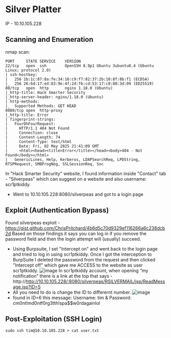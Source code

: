 # Silver Platter

IP - 10.10.105.228

## Scanning and Enumeration
nmap scan:
```
PORT     STATE SERVICE    VERSION
22/tcp   open  ssh        OpenSSH 8.9p1 Ubuntu 3ubuntu0.4 (Ubuntu Linux; protocol 2.0)
| ssh-hostkey: 
|   256 1b:1c:87:8a:fe:34:16:c9:f7:82:37:2b:10:8f:8b:f1 (ECDSA)
|_  256 26:6d:17:ed:83:9e:4f:2d:f6:cd:53:17:c8:80:3d:09 (ED25519)
80/tcp   open  http       nginx 1.18.0 (Ubuntu)
|_http-title: Hack Smarter Security
|_http-server-header: nginx/1.18.0 (Ubuntu)
| http-methods: 
|_  Supported Methods: GET HEAD
8080/tcp open  http-proxy
|_http-title: Error
| fingerprint-strings: 
|   FourOhFourRequest: 
|     HTTP/1.1 404 Not Found
|     Connection: close
|     Content-Length: 74
|     Content-Type: text/html
|     Date: Fri, 02 May 2025 21:41:09 GMT
|     <html><head><title>Error</title></head><body>404 - Not Found</body></html>
|   GenericLines, Help, Kerberos, LDAPSearchReq, LPDString, RTSPRequest, SMBProgNeg, SSLSessionReq, Soc
```

In "Hack Smarter Security" website, I found information inside "Contact" tab - "Silverpeas" which can suggest on a website and also username: scr1ptkiddy.
- Went to 10.10.105.228:8080/silverpeas and got to a login page

## Exploit (Authentication Bypass)
Found silverpeas exploit - https://gist.github.com/ChrisPritchard/4b6d5c70d9329ef116266a6c238dcb2d
Based on those findings it says you can log in if you remove the password field and then the login attempt will (usually) succeed.
- Using Burpsuite, I set "Intercept on" and went back to the login page and tried to log in using scr1ptkiddy. Once I got the interception to BurpSuite I deleted the password from the request and then clicked "Intercept off" which gave me ACCESS to the website as user scr1ptkiddy.
![image](https://github.com/user-attachments/assets/91d971fa-a941-4749-9fc1-ba9180eff0b3) 
In scr1ptkiddy account, when opening “my notification” there is a link at the top that says - http://http://10.10.105.228/:8080/silverpeas/RSILVERMAIL/jsp/ReadMessage.jsp?ID=5
- All you need to do is change the ID to differernt number.
![image](https://github.com/user-attachments/assets/952ae943-eac6-412b-9730-85a9dffb9366)
- found in ID=6 this message: Username: tim & Password: cm0nt!md0ntf0rg3tth!spa$$w0rdagainlol


## Post-Exploitation (SSH Login)
```
sudo ssh tim@10.10.105.228 > cat user.txt
```




